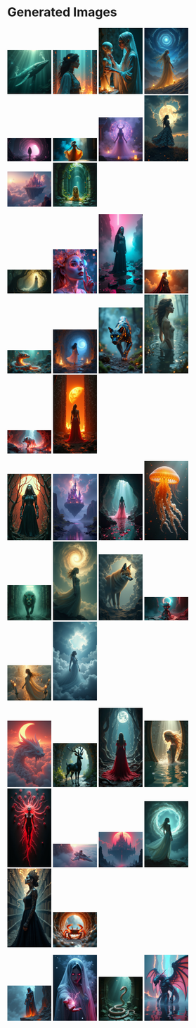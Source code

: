 # Generated Images



<img src="2025_07_01_01.png" width="100"/> <img src="2025_07_01_02.png" width="100"/> <img src="2025_07_01_03.png" width="100"/> <img src="2025_07_01_04.png" width="100"/> <img src="2025_07_01_05.png" width="100"/> <img src="2025_07_01_06.png" width="100"/> <img src="2025_07_01_07.png" width="100"/> <img src="2025_07_01_08.png" width="100"/> <img src="2025_07_01_09.png" width="100"/> <img src="2025_07_01_10.png" width="100"/>

<img src="2025_07_01_11.png" width="100"/> <img src="2025_07_01_12.png" width="100"/> <img src="2025_07_01_13.png" width="100"/> <img src="2025_07_01_14.png" width="100"/> <img src="2025_07_01_15.png" width="100"/> <img src="2025_07_01_16.png" width="100"/> <img src="2025_07_01_17.png" width="100"/> <img src="2025_07_01_18.png" width="100"/> <img src="2025_07_01_19.png" width="100"/> <img src="2025_07_01_20.png" width="100"/>

<img src="2025_07_01_21.png" width="100"/> <img src="2025_07_01_22.png" width="100"/> <img src="2025_07_01_23.png" width="100"/> <img src="2025_07_01_24.png" width="100"/> <img src="2025_07_01_25.png" width="100"/> <img src="2025_07_01_26.png" width="100"/> <img src="2025_07_01_27.png" width="100"/> <img src="2025_07_01_28.png" width="100"/> <img src="2025_07_01_29.png" width="100"/> <img src="2025_07_01_30.png" width="100"/>

<img src="2025_07_01_31.png" width="100"/> <img src="2025_07_01_32.png" width="100"/> <img src="2025_07_01_33.png" width="100"/> <img src="2025_07_01_34.png" width="100"/> <img src="2025_07_01_35.png" width="100"/> <img src="2025_07_01_36.png" width="100"/> <img src="2025_07_01_37.png" width="100"/> <img src="2025_07_01_38.png" width="100"/> <img src="2025_07_01_39.png" width="100"/> <img src="2025_07_01_40.png" width="100"/>

<img src="2025_07_01_41.png" width="100"/> <img src="2025_07_01_42.png" width="100"/> <img src="2025_07_01_43.png" width="100"/> <img src="2025_07_01_44.png" width="100"/>